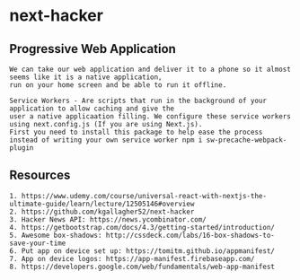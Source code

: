 # next-hacker

## Progressive Web Application

  ```
  We can take our web application and deliver it to a phone so it almost seems like it is a native application, 
  run on your home screen and be able to run it offline.

  ```

  ```
  Service Workers - Are scripts that run in the background of your application to allow caching and give the 
  user a native applicaation filling. We configure these service workers using next.config.js (If you are using Next.js).
  First you need to install this package to help ease the process  instead of writing your own service worker npm i sw-precache-webpack-plugin

  ```

## Resources

    1. https://www.udemy.com/course/universal-react-with-nextjs-the-ultimate-guide/learn/lecture/12505146#overview
    2. https://github.com/kgallagher52/next-hacker
    3. Hacker News API: https://news.ycombinator.com/
    4. https://getbootstrap.com/docs/4.3/getting-started/introduction/
    5. Awesome box-shadows: http://cssdeck.com/labs/16-box-shadows-to-save-your-time
    6. Put app on device set up: https://tomitm.github.io/appmanifest/
    7. App on device logos: https://app-manifest.firebaseapp.com/
    8. https://developers.google.com/web/fundamentals/web-app-manifest
